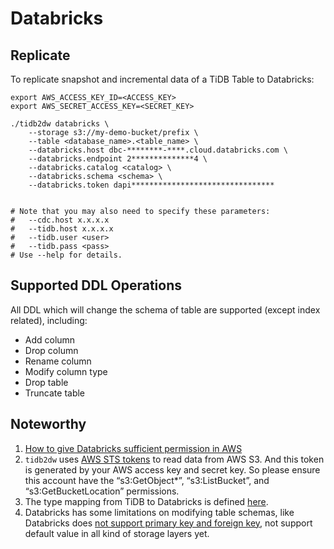 # Databricks

## Replicate

To replicate snapshot and incremental data of a TiDB Table to Databricks:

```shell
export AWS_ACCESS_KEY_ID=<ACCESS_KEY>
export AWS_SECRET_ACCESS_KEY=<SECRET_KEY>

./tidb2dw databricks \
    --storage s3://my-demo-bucket/prefix \
    --table <database_name>.<table_name> \
    --databricks.host dbc-********-****.cloud.databricks.com \
    --databricks.endpoint 2**************4 \
    --databricks.catalog <catalog> \
    --databricks.schema <schema> \
    --databricks.token dapi********************************


# Note that you may also need to specify these parameters:
#   --cdc.host x.x.x.x
#   --tidb.host x.x.x.x
#   --tidb.user <user>
#   --tidb.pass <pass>
# Use --help for details.
```

## Supported DDL Operations

All DDL which will change the schema of table are supported (except index related), including:

- Add column
- Drop column
- Rename column
- Modify column type
- Drop table
- Truncate table

## Noteworthy

1. [How to give Databricks sufficient permission in AWS](https://docs.databricks.com/en/data-governance/unity-catalog/get-started.html)
1. `tidb2dw` uses [AWS STS tokens](https://docs.aws.amazon.com/AmazonS3/latest/userguide/AuthUsingTempSessionToken.html) to read data from AWS S3. And this token is generated by your AWS access key and secret key. So please ensure this account have the “s3:GetObject*”, “s3:ListBucket”, and “s3:GetBucketLocation” permissions.
1. The type mapping from TiDB to Databricks is defined [here](/pkg/databrickssql/types.go).
1. Databricks has some limitations on modifying table schemas, like Databricks does [not support primary key and foreign key](https://docs.databricks.com/en/tables/constraints.html#declare-primary-key-and-foreign-key-relationships), not support default value in all kind of storage layers yet. 
